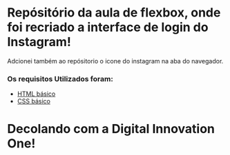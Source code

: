 # Repósitório da aula de flexbox, onde foi recriado a interface de login do Instagram!
Adcionei também ao repósitorio o icone do instagram na aba do navegador. 

### Os requisitos Utilizados foram:

* [HTML básico](https://www.w3schools.com/html/)
* [CSS básico](https://developer.mozilla.org/pt-BR/docs/Web/CSS)

# Decolando com a Digital Innovation One!
